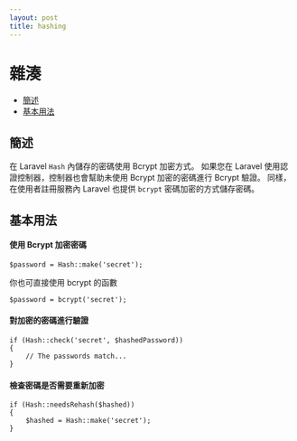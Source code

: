 ```yaml
---
layout: post
title: hashing
---
```

# 雜湊

- [簡述](#introduction)
- [基本用法](#basic-usage)

<a name="introduction"></a>
## 簡述

在 Laravel `Hash` 內儲存的密碼使用 Bcrypt 加密方式。
如果您在 Laravel 使用認證控制器，控制器也會幫助未使用 Bcrypt 加密的密碼進行 Bcrypt 驗證。
同樣，在使用者註冊服務內 Laravel 也提供 `bcrypt` 密碼加密的方式儲存密碼。

<a name="basic-usage"></a>
## 基本用法

#### 使用 Bcrypt 加密密碼

	$password = Hash::make('secret');

你也可直接使用 bcrypt 的函數

	$password = bcrypt('secret');

#### 對加密的密碼進行驗證

	if (Hash::check('secret', $hashedPassword))
	{
		// The passwords match...
	}

#### 檢查密碼是否需要重新加密

	if (Hash::needsRehash($hashed))
	{
		$hashed = Hash::make('secret');
	}
